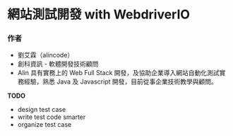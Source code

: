 # 網站測試開發 with WebdriverIO

### 作者

* 劉艾霖（alincode）
* 創科資訊 - 軟體開發技術顧問
* Alin 具有實務上的 Web Full Stack 開發，及協助企業導入網站自動化測試實務經驗，熟悉 Java 及 Javascript 開發，目前從事企業技術教學與顧問。

**TODO**

* design test case
* write test code smarter
* organize test case
